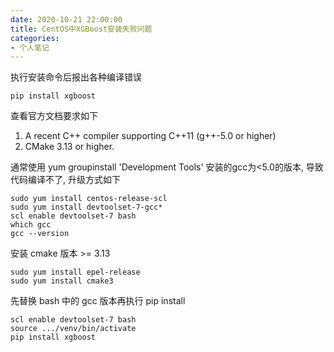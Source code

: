 ```yaml
---
date: 2020-10-21 22:00:00
title: CentOS中XGBoost安装失败问题
categories:
- 个人笔记
---
```


执行安装命令后报出各种编译错误
```
pip install xgboost
```

查看官方文档要求如下

1. A recent C++ compiler supporting C++11 (g++-5.0 or higher)
2. CMake 3.13 or higher.


通常使用 yum groupinstall 'Development Tools' 安装的gcc为<5.0的版本, 导致代码编译不了, 升级方式如下

```
sudo yum install centos-release-scl
sudo yum install devtoolset-7-gcc*
scl enable devtoolset-7 bash
which gcc
gcc --version
```

安装 cmake 版本 >= 3.13 

```
sudo yum install epel-release
sudo yum install cmake3
```


先替换 bash 中的 gcc 版本再执行 pip install
```
scl enable devtoolset-7 bash
source .../venv/bin/activate
pip install xgboost
```